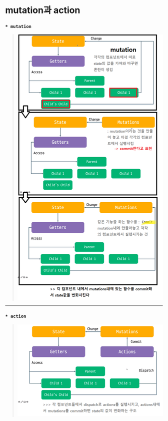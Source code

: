 # mutation과 action

### `* mutation`
> ![ex_screenshot](mutation.png)

---

### `* action`
> ![ex_screenshot](action.png)
